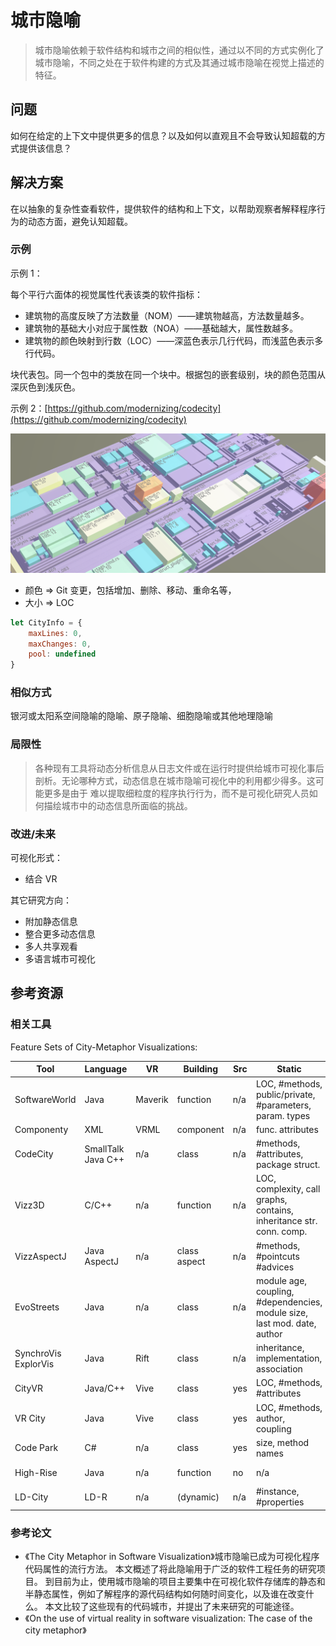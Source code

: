 # 城市隐喻

> 城市隐喻依赖于软件结构和城市之间的相似性，通过以不同的方式实例化了城市隐喻，不同之处在于软件构建的方式及其通过城市隐喻在视觉上描述的特征。

## 问题

如何在给定的上下文中提供更多的信息？以及如何以直观且不会导致认知超载的方式提供该信息？

## 解决方案

在以抽象的复杂性查看软件，提供软件的结构和上下文，以帮助观察者解释程序行为的动态方面，避免认知超载。

### 示例

示例 1：

每个平行六面体的视觉属性代表该类的软件指标：

- 建筑物的高度反映了方法数量（NOM）——建筑物越高，方法数量越多。
- 建筑物的基础大小对应于属性数（NOA）——基础越大，属性数越多。
- 建筑物的颜色映射到行数（LOC）——深蓝色表示几行代码，而浅蓝色表示多行代码。

块代表包。同一个包中的类放在同一个块中。根据包的嵌套级别，块的颜色范围从深灰色到浅灰色。

示例 2：[https://github.com/modernizing/codecity](https://github.com/modernizing/codecity)

![Codecity 示例](../images/codecity.png)

- 颜色 => Git 变更，包括增加、删除、移动、重命名等，
- 大小 => LOC

```javascript
let CityInfo = {
    maxLines: 0,
    maxChanges: 0,
    pool: undefined
}
```

### 相似方式

银河或太阳系空间隐喻的隐喻、原子隐喻、细胞隐喻或其他地理隐喻

### 局限性

> 各种现有工具将动态分析信息从日志文件或在运行时提供给城市可视化事后剖析。无论哪种方式，动态信息在城市隐喻可视化中的利用都少得多。这可能更多是由于
> 难以提取细粒度的程序执行行为，而不是可视化研究人员如何描绘城市中的动态信息所面临的挑战。

### 改进/未来

可视化形式：

- 结合 VR

其它研究方向：

- 附加静态信息
- 整合更多动态信息
- 多人共享观看
- 多语言城市可视化

## 参考资源

### 相关工具

Feature Sets of City-Metaphor Visualizations:

| Tool                 | Language           | VR      | Building     | Src | Static                                                                   | Dymanic                   | Instr          |
|----------------------|--------------------|---------|--------------|-----|--------------------------------------------------------------------------|---------------------------|----------------|
| SoftwareWorld        | Java               | Maverik | function     | n/a | LOC, #methods, public/private, #parameters, param. types                 | n/a                       | n/a            |
| Componenty           | XML                | VRML    | component    | n/a | func. attributes                                                         | n/a                       | n/a            |
| CodeCity             | SmallTalk Java C++ | n/a     | class        | n/a | #methods, #attributes, package struct.                                   | n/a                       | n/a            |
| Vizz3D               | C/C++              | n/a     | function     | n/a | LOC, complexity, call graphs, contains, inheritance str. conn. comp.     | gprof                     | none (-pg)     |
| VizzAspectJ          | Java AspectJ       | n/a     | class aspect | n/a | #methods, #pointcuts #advices                                            | n/a                       | n/a            |
| EvoStreets           | Java               | n/a     | class        | n/a | module age, coupling, #dependencies, module size, last mod. date, author | n/a                       | n/a            |
| SynchroVis ExplorVis | Java               | Rift    | class        | n/a | inheritance, implementation, association                                 | instances calls thread op | Kieker traces  |
| CityVR               | Java/C++           | Vive    | class        | yes | LOC, #methods, #attributes                                               | n/a                       | n/a            |
| VR City              | Java               | Vive    | class        | yes | LOC, #methods, author, coupling                                          | trace loc.                | inTrace traces |
| Code Park            | C#                 | n/a     | class        | yes | size, method names                                                       | n/a                       | n/a            | 
| High-Rise            | Java               | n/a     | function     | no  | n/a                                                                      | time                      | ASM injection  |
| LD-City              | LD-R               | n/a     | (dynamic)    | n/a | #instance, #properties                                                   | n/a                       | n/a            |

### 参考论文

- 《The City Metaphor in Software Visualization》城市隐喻已成为可视化程序代码属性的流行方法。 本文概述了将此隐喻用于广泛的软件工程任务的研究项目。
  到目前为止，使用城市隐喻的项目主要集中在可视化软件存储库的静态和半静态属性，例如了解程序的源代码结构如何随时间变化，以及谁在改变什么。
  本文比较了这些现有的代码城市，并提出了未来研究的可能途径。
- 《On the use of virtual reality in software visualization: The case of the city metaphor》
